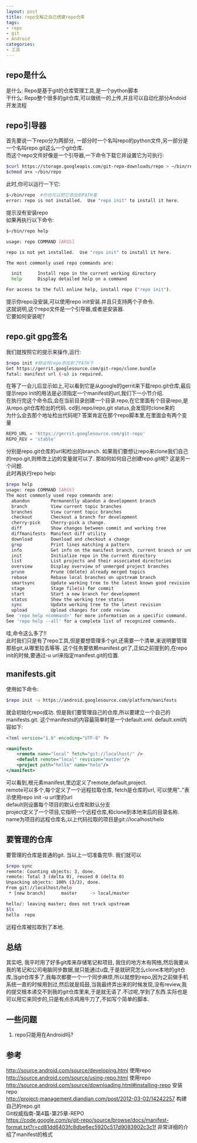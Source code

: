 ```yaml
---
layout: post
title: repo全解之自己搭建repo仓库
tags:
- repo
- git
- Android
categories:
- 工具
---
```

## repo是什么

是什么: Repo是基于git的仓库管理工具,是一个python脚本  
干什么: Repo整个很多的git仓库,可以做统一的上传,并且可以自动化部分Andoid开发流程  

## repo引导器

首先要说一下repo分为两部分, 一部分时一个名叫repo的python文件,另一部分是一个名叫repo.git这么一个git仓库.  
而这个repo文件好像是一个引导器,一下命令下载它并设置它为可执行:

``` bash
$curl https://storage.googleapis.com/git-repo-downloads/repo > ~/bin/repo  
$chmod a+x ~/bin/repo  
```

此时,你可以运行一下它:

``` bash
$~/bin/repo  #你也可以把它添加到PATH里
error: repo is not installed.  Use "repo init" to install it here. 
``` 

提示没有安装repo  
如果再执行以下命令:

``` bash
$~/bin/repo help

usage: repo COMMAND [ARGS]

repo is not yet installed.  Use "repo init" to install it here.

The most commonly used repo commands are:

  init      Install repo in the current working directory
  help      Display detailed help on a command

For access to the full online help, install repo ("repo init").
```

提示你repo没安装,可以使用repo init安装.并且只支持两个子命令.    
这就说明,这个repo文件是一个引导器,或者是安装器.  
它要如何安装呢?  

## repo.git gpg签名

我们就按照它的提示来操作,运行:

``` bash
$repo init #假设将repo添加到了PATH下
Get https://gerrit.googlesource.com/git-repo/clone.bundle
fatal: manifest url (-u) is required.
```

在等了一会儿后显示如上,可以看到它是从google的gerrit来下载repo.git仓库,最后提示repo init的用法是必须指定一个manifest的url,我们下一小节介绍.  
在执行完这个命令后,会在当前目录创建一个目录.repo,在它里面有个目录repo,是从repo.git仓库检出的代码. cd到.repo/repo,git status,会发现时clone来的  
为什么会去那个地址检出代码呢?
答案肯定在那个repo脚本里,在里面会有两个变量

``` python
REPO_URL = 'https://gerrit.googlesource.com/git-repo'
REPO_REV = 'stable'
```

分别是repo.git仓库的url和检出的branch. 如果我们要想让repo来clone我们自己的repo.git,则修改上边的变量就可以了.  那如何如何自己创建repo.git呢? 这是另一个问题.  
此时再执行repo help:

``` bash
$repo help
usage: repo COMMAND [ARGS]
The most commonly used repo commands are:
  abandon        Permanently abandon a development branch
  branch         View current topic branches
  branches       View current topic branches
  checkout       Checkout a branch for development
  cherry-pick    Cherry-pick a change.
  diff           Show changes between commit and working tree
  diffmanifests  Manifest diff utility
  download       Download and checkout a change
  grep           Print lines matching a pattern
  info           Get info on the manifest branch, current branch or unmerged branches
  init           Initialize repo in the current directory
  list           List projects and their associated directories
  overview       Display overview of unmerged project branches
  prune          Prune (delete) already merged topics
  rebase         Rebase local branches on upstream branch
  smartsync      Update working tree to the latest known good revision
  stage          Stage file(s) for commit
  start          Start a new branch for development
  status         Show the working tree status
  sync           Update working tree to the latest revision
  upload         Upload changes for code review
See 'repo help <command>' for more information on a specific command.
See 'repo help --all' for a complete list of recognized commands.
```

哇,命令这么多了!!  
此时我们只是有了repo工具,但是要想管理多个git,还需要一个清单,来说明要管理那些git,从哪里拉去等等. 这个任务要依赖manifest.git了,正如之前提到的,在repo init的时候,要通过-u url来指定manifest.git的位置.

## manifests.git

使用如下命令:

``` bash
$repo init -u https://android.googlesource.com/platform/manifests
```

就会初始化repo成功.
但是我们要管理自己的仓库,所以要建立一个自己的manifests.git.
这个manifests的内容最简单时是一个default.xml.
default.xml内容如下:

``` xml
<?xml version="1.0" encoding="UTF-8" ?>

<manifest>
	<remote name="local" fetch="git://localhost/" />
	<default remote="local" revision="master"/>
	<project path="hello" name="helo"/>
</manifest>
```

可以看到,根元素manifest,里边定义了remote,default,project.  
remote可以多个,每个定义了一个远程拉取仓库, fetch是仓库的url, 可以使用".."表示使用repo init -u url里的url  
default则设置每个项目的默认仓库和默认分支  
project定义了一个项目,它指明一个远程仓库,和clone到本地来后的目录名称. name为项目的远程仓库名,以上代码拉取的项目是git://localhost/helo 

## 要管理的仓库

要管理的仓库是普通的git.
当以上一切准备完毕.
我们就可以

``` bash
$repo sync
remote: Counting objects: 3, done.
remote: Total 3 (delta 0), reused 0 (delta 0)
Unpacking objects: 100% (3/3), done.
From git://localhost/helo
 * [new branch]      master     -> local/master

hello/: leaving master; does not track upstream
$ls
hello  repo
```

远程仓库被拉取到了本地.

## 总结

其实吧, 我平时用了好多git库来存储笔记和项目, 我住的地方木有网络,然后我要从我的笔记和公司电脑同步数据,就只能通过u盘,于是就研究怎么clone本地的git仓库,当git仓库多了,我每次都要一个一个同步麻烦,所以就想到repo,因为之前做手机系统一直的时候用到过,然后就是捣鼓,当我最终弄出来的时候发现,没有review,我的提交根本递交不到我的git仓库里来,于是就无语了.不过呢,学到了东西.实际也是可以用它来同步的,只是有点杀鸡用牛刀了,不如写个简单的脚本.

## 一些问题

1. repo只能用在Android吗?

## 参考

http://source.android.com/source/developing.html  使用repo  
http://source.android.com/source/using-repo.html  使用repo  
http://source.android.com/source/downloading.html#installing-repo  安装repo  
http://project-management.diandian.com/post/2012-03-02/14242257  构建自己的repo.git  
Git权威指南-第4篇-第25章-REPO  
https://code.google.com/p/git-repo/source/browse/docs/manifest-format.txt?r=cd81dd6403fc8dbe6ec5920c517d9083902c3c1f  非常详细的介绍了manifest的格式